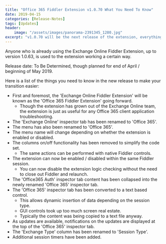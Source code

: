 ```yaml
---
title: "Office 365 Fiddler Extension v1.0.70 What You Need To Know"
date: 2019-04-15
categories: [Release-Notes]
tags: [Updates]
header:
    image: "/assets/images/panorama-2391345_1280.jpg"
excerpt: "v1.0.70 will be the next release of the extension, everything you need to know about using this new version is here."
---
```


Anyone who is already using the Exchange Online Fiddler Extension, up to version 1.0.63, is used to the extension working a certain way. 

Release date: To Be Determined, though planned for end of April / beginning of May 2019.

Here is a list of the things you need to know in the new release to make your transition easier:

* First and foremost, the 'Exchange Online Fiddler Extension' will be known as the 'Office 365 Fiddler Extension' going forward.
    * Though the extension has grown out of the Exchange Online team, the extension is just as useful for any Office 365 client application troubleshooting.
* The 'Exchange Online' inspector tab has been renamed to 'Office 365'.
* The menu has also been renamed to 'Office 365'.
* The menu name will change depending on whether the extension is enabled or disabled.
* The columns on/off functionality has been removed to simplify the code set. 
    * The same actions can be performed with native Fiddler controls.
* The extension can now be enabled / disabled within the same Fiddler session. 
    * You can now disable the extension logic checking without the need to close out Fiddler and relaunch.
* The 'Office365 Auth' inspector tab content has been collapsed into the newly renamed 'Office 365' inspector tab.
* The 'Office 365' inspector tab has been converted to a text based control. 
    * This allows dynamic insertion of data depending on the session type. 
    * GUI controls took up too much screen real estate.
    * Typically the content was being copied to a text file anyway.
* As updates are available, notifications on the updates are displayed at the top of the 'Office 365' inspector tab.
* The 'Exchange Type' column has been renamed to 'Session Type'.
* Additional session timers have been added.